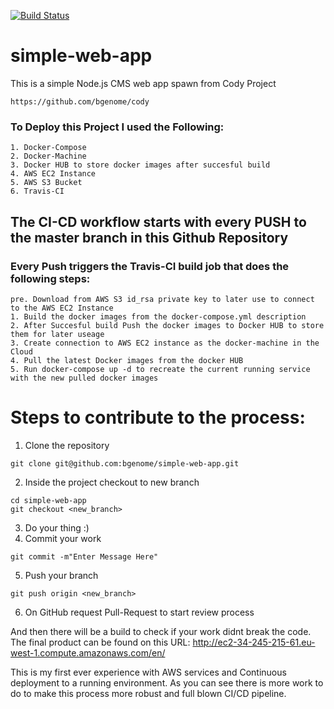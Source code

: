 [![Build Status](https://travis-ci.org/bgenome/simple-web-app.svg?branch=master)](https://travis-ci.org/bgenome/simple-web-app)
# simple-web-app

This is a simple Node.js CMS web app spawn from Cody Project

```
https://github.com/bgenome/cody
```

### To Deploy this Project I used the Following:
```
1. Docker-Compose
2. Docker-Machine
3. Docker HUB to store docker images after succesful build
4. AWS EC2 Instance
5. AWS S3 Bucket
6. Travis-CI
```

## The CI-CD workflow starts with every PUSH to the master branch in this Github Repository

### Every Push triggers the Travis-CI build job that does the following steps:
```
pre. Download from AWS S3 id_rsa private key to later use to connect to the AWS EC2 Instance
1. Build the docker images from the docker-compose.yml description
2. After Succesful build Push the docker images to Docker HUB to store them for later useage
3. Create connection to AWS EC2 instance as the docker-machine in the Cloud
4. Pull the latest Docker images from the docker HUB
5. Run docker-compose up -d to recreate the current running service with the new pulled docker images
```

# Steps to contribute to the process:
1. Clone the repository
```
git clone git@github.com:bgenome/simple-web-app.git
```
2. Inside the project checkout to new branch
```
cd simple-web-app
git checkout <new_branch>
```
3. Do your thing :)
4. Commit your work
```
git commit -m"Enter Message Here"
```
5. Push your branch
```
git push origin <new_branch>
```
6. On GitHub request Pull-Request to start review process

And then there will be a build to check if your work didnt break the code.
The final product can be found on this URL:
http://ec2-34-245-215-61.eu-west-1.compute.amazonaws.com/en/


This is my first ever experience with AWS services and Continuous deployment to a running environment.
As you can see there is more work to do to make this process more robust and full blown CI/CD pipeline.
